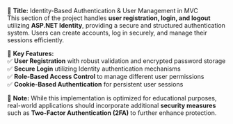🔹 **Title:** Identity-Based Authentication & User Management in MVC  
This section of the project handles **user registration, login, and logout** utilizing **ASP.NET Identity**, providing a secure and structured authentication system. Users can create accounts, log in securely, and manage their sessions efficiently.  

📌 **Key Features:**  
✅ **User Registration** with robust validation and encrypted password storage  
✅ **Secure Login** utilizing Identity authentication mechanisms  
✅ **Role-Based Access Control** to manage different user permissions  
✅ **Cookie-Based Authentication** for persistent user sessions  

🚀 **Note:** While this implementation is optimized for educational purposes, real-world applications should incorporate additional **security measures** such as **Two-Factor Authentication (2FA)** to further enhance protection.  
